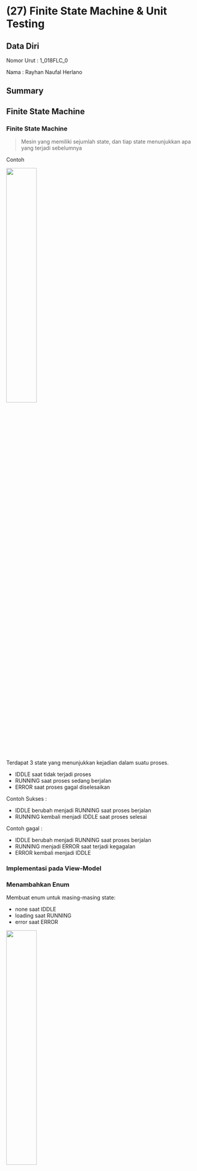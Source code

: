 # (27) Finite State Machine & Unit Testing

## Data Diri
Nomor Urut : 1_018FLC_0

Nama : Rayhan Naufal Herlano

## Summary 
## Finite State Machine

### Finite State Machine
>Mesin yang memiliki sejumlah state, dan tiap state menunjukkan apa yang terjadi sebelumnya

Contoh

<img src="./Screenshot/3state.png" width=40% height=40%>

Terdapat 3 state yang menunjukkan kejadian dalam suatu proses.
- IDDLE saat tidak terjadi proses
- RUNNING saat proses sedang berjalan
- ERROR saat proses gagal diselesaikan

Contoh Sukses :
- IDDLE berubah menjadi RUNNING saat proses berjalan
- RUNNING kembali menjadi IDDLE saat proses selesai

Contoh gagal :
- IDDLE berubah menjadi RUNNING saat proses berjalan
- RUNNING menjadi ERROR saat terjadi kegagalan
- ERROR kembali menjadi IDDLE

### Implementasi pada View-Model

### Menambahkan Enum
Membuat enum untuk masing-masing state:
- none saat IDDLE
- loading saat RUNNING
- error saat ERROR

<img src="./Screenshot/enum.png" width=40% height=40%>


### Menambah Getter-Setter
Membuat getter-setter untuk menyimpan state dari widget

<img src="./Screenshot/getter_setter.png" width=40% height=40%>

### Gunakan State
Tiap proses yang perlu state tersebut, dapat memanfaatkannya

<img src="./Screenshot/use_state.png" width=40% height=40%>

### Implementasi pada Widget

### Perbedaan tampilan tiap state
Informasi finite state dapat berguna untuk menentukan seperti apa tampilan yang dimunculkan 

<img src="./Screenshot/different_state.png" width=40% height=40%>

Saat state menunjukkan RUNNING, maka ditampilkan progress indicator :

<img src="./Screenshot/output_loading.png" width=20% height=20%>


Saat state menunjukkan IDDLE, maka ditampilkan data yang didapatkan

<img src="./Screenshot/output_contact.png" width=20% height=20%>

Saat state menunjukkan ERROR, maka ditampilkan pesan yang menunjukkan bahwa proses tidak dapat diselesaikan

<img src="./Screenshot/output_error.png" width=20% height=20%>

## Unit Test

### Unit Test
>Salah satu jenis pengujian pada perangkat lunak, pengujian dilakukan pada unit dalam perangkat lunak, dan unit yang dimaksud umumnya adalah fungsi method

### Tujuan Unit Test
>Memastikan fungsi dapat mengola beberapa jenis input, memastikan hasil dari suatu fungsi atau method sudah sesuai, dan menjadi dokumentasi

### Bagaimana Melakukan Unit Test?
Manual :
Unit dijalankan dan dicek hasilnya secara manual

Automated :
Menulis script yang dapat dijalankan berkali-kali menggunakan test runner

### Menambahkan Dependencies
- Tambahkan test, pada bagian dev_dependencies dalam file pubspec.yaml
- Jalankan pada terminal perintah di bawah :
    
    > flutter pub get 

<img src="./Screenshot/test_on_dev_dependencies.png" width=30% height=30%>

### Membuat file Test
- Pada folder test, tambahkan folder baru model/api
- Dalam folder tersebut, tambahkan file baru contact_api_test.dart

### Menulis Test Script
- Import package test
- Membuat test case
- Menjalankan fungsi
- Cek hasil dengan expect

<img src="./Screenshot/write_test_script.png" width=40% height=40%>

### Menjalankan Test
Menggunakan perintah 
>flutter test

<img src="./Screenshot/running_test.png" width=40% height=40%>

### Mengelompokkan Test
- Beberapa test dengan subjek yang sama diletakkan dalam sebuah kelompok
- Dilakukan dengan menggunakan Group

<img src="./Screenshot/group_test.png" width=50% height=50%>

### Mocking
- Proses yang terikat dengan sistem eksternal dapat memengaruhi berjalannya pengujian
- Pengaruh tersebut dapat mengganggu proses pengujian
- Dilakukan mocking untuk menghindari masalah-masalah tersebut

### Cara kerja mocking
- Suatu object dibuat bentuk tiruannya
- Bentuk tiruan tersebut memiliki input dan output yang sama dengan yang asli
- Bentuk tiruan menghilangkan ketergantungan pada sistem eksternal

### Menambah Dependencies
- Tambahkan mockito dan build_runner, pada bagian dev_dependencies dalam file pubspec.yaml
- Jalankan flutter pub get pada terminal

<img src="./Screenshot/build_runner_and_mockito.png" width=20% height=20%>

### Melakukan Mocking
- Mengubah kode agar dapat dilakukan mocking

<img src="./Screenshot/do_mocking.png" width=60% height=60%>

Memasang annotation untuk membentuk mock

<img src="./Screenshot/annotation_to_make_mock.png" width=40% height=40%>


Membuat file mock dengan menjalankan perintah
>flutter pub run build_runner build

<img src="./Screenshot/create_file_mock.png" width=40% height=40%>

Menggunakan mock yang telah dibuat

<img src="./Screenshot/use_mock.png" width=50% height=50%>

### Menjalankan Test

Dengan mocking, test berjalan lebih cepat

<img src="./Screenshot/running_mocking.png" width=40% height=40%>
